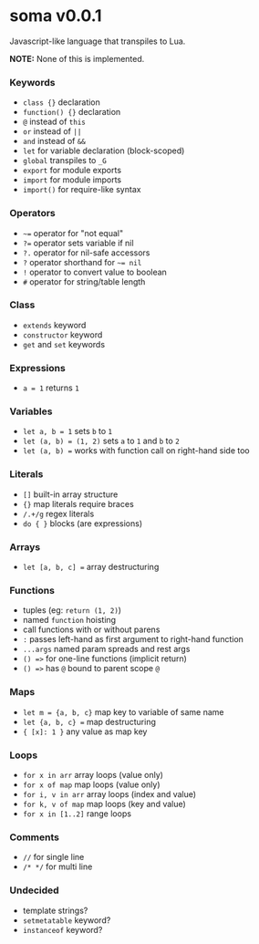 # soma v0.0.1

Javascript-like language that transpiles to Lua.

**NOTE:** None of this is implemented.

### Keywords
- `class {}` declaration
- `function() {}` declaration
- `@` instead of `this`
- `or` instead of `||`
- `and` instead of `&&`
- `let` for variable declaration (block-scoped)
- `global` transpiles to `_G`
- `export` for module exports
- `import` for module imports
- `import()` for require-like syntax

### Operators
- `~=` operator for "not equal"
- `?=` operator sets variable if nil
- `?.` operator for nil-safe accessors
- `?` operator shorthand for `~= nil`
- `!` operator to convert value to boolean
- `#` operator for string/table length

### Class
- `extends` keyword
- `constructor` keyword
- `get` and `set` keywords

### Expressions
- `a = 1` returns `1`

### Variables
- `let a, b = 1` sets `b` to `1`
- `let (a, b) = (1, 2)` sets `a` to `1` and `b` to `2`
- `let (a, b) =` works with function call on right-hand side too

### Literals
- `[]` built-in array structure
- `{}` map literals require braces
- `/.+/g` regex literals
- `do { }` blocks (are expressions)

### Arrays
- `let [a, b, c] =` array destructuring

### Functions
- tuples (eg: `return (1, 2)`)
- named `function` hoisting
- call functions with or without parens
- `:` passes left-hand as first argument to right-hand function
- `...args` named param spreads and rest args
- `() =>` for one-line functions (implicit return)
- `() =>` has `@` bound to parent scope `@`

### Maps
- `let m = {a, b, c}` map key to variable of same name
- `let {a, b, c} =` map destructuring
- `{ [x]: 1 }` any value as map key

### Loops
- `for x in arr` array loops (value only)
- `for x of map` map loops (value only)
- `for i, v in arr` array loops (index and value)
- `for k, v of map` map loops (key and value)
- `for x in [1..2]` range loops

### Comments
- `//` for single line
- `/* */` for multi line

### Undecided
- template strings?
- `setmetatable` keyword?
- `instanceof` keyword?

